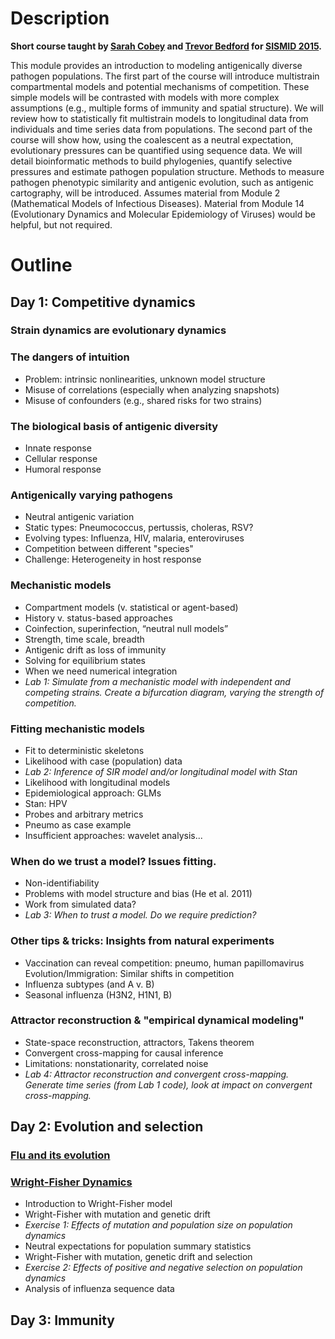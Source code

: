 # Description

**Short course taught by [Sarah Cobey](http://cobeylab.uchicago.edu/) and [Trevor Bedford](http://bedford.io/) for [SISMID 2015](https://depts.washington.edu/sismid/general.html).**

This module provides an introduction to modeling antigenically diverse pathogen populations. The first part of the course will introduce multistrain compartmental models and potential mechanisms of competition. These simple models will be contrasted with models with more complex assumptions (e.g., multiple forms of immunity and spatial structure). We will review how to statistically fit multistrain models to longitudinal data from individuals and time series data from populations. The second part of the course will show how, using the coalescent as a neutral expectation, evolutionary pressures can be quantified using sequence data. We will detail bioinformatic methods to build phylogenies, quantify selective pressures and estimate pathogen population structure. Methods to measure pathogen phenotypic similarity and antigenic evolution, such as antigenic cartography, will be introduced. Assumes material from Module 2 (Mathematical Models of Infectious Diseases). Material from Module 14 (Evolutionary Dynamics and Molecular Epidemiology of Viruses) would be helpful, but not required.

# Outline

## Day 1: Competitive dynamics

### Strain dynamics are evolutionary dynamics

### The dangers of intuition
* Problem: intrinsic nonlinearities, unknown model structure
* Misuse of correlations (especially when analyzing snapshots)
* Misuse of confounders (e.g., shared risks for two strains)

### The biological basis of antigenic diversity
* Innate response
* Cellular response
* Humoral response

### Antigenically varying pathogens
* Neutral antigenic variation
* Static types: Pneumococcus, pertussis, choleras, RSV?
* Evolving types: Influenza, HIV, malaria, enteroviruses
* Competition between different "species"
* Challenge: Heterogeneity in host response

### Mechanistic models
* Compartment models (v. statistical or agent-based)
* History v. status-based approaches
* Coinfection, superinfection, “neutral null models”
* Strength, time scale, breadth
* Antigenic drift as loss of immunity
* Solving for equilibrium states
* When we need numerical integration
* *Lab 1: Simulate from a mechanistic model with independent and competing strains. Create a bifurcation diagram, varying the strength of competition.*

### Fitting mechanistic models
* Fit to deterministic skeletons
* Likelihood with case (population) data
* *Lab 2: Inference of SIR model and/or longitudinal model with Stan*
* Likelihood with longitudinal models
* Epidemiological approach: GLMs
* Stan: HPV
* Probes and arbitrary metrics
* Pneumo as case example
* Insufficient approaches: wavelet analysis...
  
### When do we trust a model? Issues fitting.
* Non-identifiability
* Problems with model structure and bias (He et al. 2011)
* Work from simulated data?
* *Lab 3: When to trust a model. Do we require prediction?*

### Other tips & tricks: Insights from natural experiments
* Vaccination can reveal competition: pneumo, human papillomavirus Evolution/Immigration: Similar shifts in competition
* Influenza subtypes (and A v. B)
* Seasonal influenza (H3N2, H1N1, B)

### Attractor reconstruction & "empirical dynamical modeling"
* State-space reconstruction, attractors, Takens theorem
* Convergent cross-mapping for causal inference
* Limitations: nonstationarity, correlated noise
* *Lab 4: Attractor reconstruction and convergent cross-mapping. Generate time series (from Lab 1 code), look at impact on convergent cross-mapping.*

## Day 2: Evolution and selection

### [Flu and its evolution](flu/)

### [Wright-Fisher Dynamics](wright-fisher/)

* Introduction to Wright-Fisher model
* Wright-Fisher with mutation and genetic drift
* *Exercise 1: Effects of mutation and population size on population dynamics*
* Neutral expectations for population summary statistics
* Wright-Fisher with mutation, genetic drift and selection
* *Exercise 2: Effects of positive and negative selection on population dynamics*
* Analysis of influenza sequence data

## Day 3: Immunity
